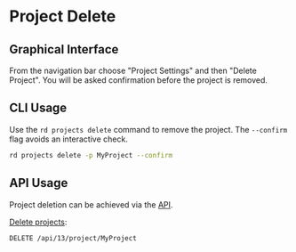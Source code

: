 # Project Delete

## Graphical Interface

From the navigation bar choose "Project Settings" and then "Delete Project". You will be asked confirmation before the project is removed.

## CLI Usage

Use the `rd projects delete` command to remove the project.
The `--confirm` flag avoids an interactive check.

```bash
rd projects delete -p MyProject --confirm
```

## API Usage

Project deletion can be achieved via the [API](/api/index.md).

[Delete projects](/api/index.md#project-deletion):

    DELETE /api/13/project/MyProject
